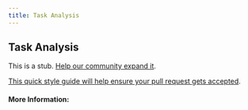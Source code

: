 ```yaml
---
title: Task Analysis
---
```


## Task Analysis

This is a stub. [Help our community expand it](https://github.com/freeCodeCamp/guide-articles/tree/master/articles/User-Experience-Design/Task-Analysis/index.md).

[This quick style guide will help ensure your pull request gets accepted](https://github.com/freeCodeCamp/guide-articles/blob/master/README.md).

<!-- The article goes here, in GitHub-flavored Markdown. Feel free to add YouTube videos, images, and CodePen/JSBin embeds  -->

#### More Information:
<!-- Please add any articles you think might be helpful to read before writing the article -->


